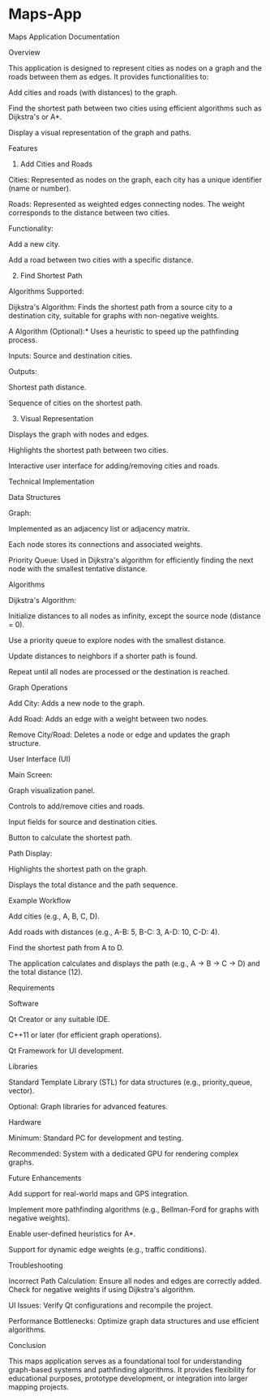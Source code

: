 # Maps-App
Maps Application Documentation

Overview

This application is designed to represent cities as nodes on a graph and the roads between them as edges. It provides functionalities to:

Add cities and roads (with distances) to the graph.

Find the shortest path between two cities using efficient algorithms such as Dijkstra's or A*.

Display a visual representation of the graph and paths.

Features

1. Add Cities and Roads

Cities: Represented as nodes on the graph, each city has a unique identifier (name or number).

Roads: Represented as weighted edges connecting nodes. The weight corresponds to the distance between two cities.

Functionality:

Add a new city.

Add a road between two cities with a specific distance.

2. Find Shortest Path

Algorithms Supported:

Dijkstra's Algorithm: Finds the shortest path from a source city to a destination city, suitable for graphs with non-negative weights.

A Algorithm (Optional):* Uses a heuristic to speed up the pathfinding process.

Inputs: Source and destination cities.

Outputs:

Shortest path distance.

Sequence of cities on the shortest path.

3. Visual Representation

Displays the graph with nodes and edges.

Highlights the shortest path between two cities.

Interactive user interface for adding/removing cities and roads.

Technical Implementation

Data Structures

Graph:

Implemented as an adjacency list or adjacency matrix.

Each node stores its connections and associated weights.

Priority Queue: Used in Dijkstra's algorithm for efficiently finding the next node with the smallest tentative distance.

Algorithms

Dijkstra's Algorithm:

Initialize distances to all nodes as infinity, except the source node (distance = 0).

Use a priority queue to explore nodes with the smallest distance.

Update distances to neighbors if a shorter path is found.

Repeat until all nodes are processed or the destination is reached.

Graph Operations

Add City: Adds a new node to the graph.

Add Road: Adds an edge with a weight between two nodes.

Remove City/Road: Deletes a node or edge and updates the graph structure.

User Interface (UI)

Main Screen:

Graph visualization panel.

Controls to add/remove cities and roads.

Input fields for source and destination cities.

Button to calculate the shortest path.

Path Display:

Highlights the shortest path on the graph.

Displays the total distance and the path sequence.

Example Workflow

Add cities (e.g., A, B, C, D).

Add roads with distances (e.g., A-B: 5, B-C: 3, A-D: 10, C-D: 4).

Find the shortest path from A to D.

The application calculates and displays the path (e.g., A → B → C → D) and the total distance (12).

Requirements

Software

Qt Creator or any suitable IDE.

C++11 or later (for efficient graph operations).

Qt Framework for UI development.

Libraries

Standard Template Library (STL) for data structures (e.g., priority_queue, vector).

Optional: Graph libraries for advanced features.

Hardware

Minimum: Standard PC for development and testing.

Recommended: System with a dedicated GPU for rendering complex graphs.

Future Enhancements

Add support for real-world maps and GPS integration.

Implement more pathfinding algorithms (e.g., Bellman-Ford for graphs with negative weights).

Enable user-defined heuristics for A*.

Support for dynamic edge weights (e.g., traffic conditions).

Troubleshooting

Incorrect Path Calculation: Ensure all nodes and edges are correctly added. Check for negative weights if using Dijkstra's algorithm.

UI Issues: Verify Qt configurations and recompile the project.

Performance Bottlenecks: Optimize graph data structures and use efficient algorithms.

Conclusion

This maps application serves as a foundational tool for understanding graph-based systems and pathfinding algorithms. It provides flexibility for educational purposes, prototype development, or integration into larger mapping projects.

